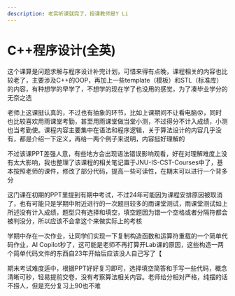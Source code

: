 ```yaml
---
description: 老实听课就完了，授课教师是Y Li
---
```


# C++程序设计(全英)

这个课算是问题求解与程序设计补完计划，可惜来得有点晚，课程相关的内容也比较老了，主要涉及C++的OOP，再加上一些template（模板）和STL（标准库）的内容，有种想学的早学了，不想学的现在学了也没用的感觉，为了凑毕业学分的无奈之选

老师上这课挺认真的，不过也有抽象的环节，比如上课期间不让看电脑😵，同时也比较喜欢用雨课堂考勤，甚至用雨课堂做当堂小测，不过得分不计入成绩，小测也当考勤使。课程内容主要集中在语法和程序逻辑，关于算法设计的内容几乎没有，都是介绍一下定义，再给一两个例子来说明，内容挺好理解的

不过该课PPT差强人意，有些地方会出现语法错误影响观看，好在对理解难度上没有太大影响，我也整理了该课程的相关笔记置于JNU-IS-CST-Courses中了，基本按照老师的课件，修改了部分代码，提高一些可读性，在期末可以进行一个背多分

这门课在初期的PPT里提到有期中考试，不过24年可能因为课程安排原因被取消了，也有可能只是学期中附近进行的一次题目较多的雨课堂测试，雨课堂测试如上所述没有计入成绩，题型只有选择和填空，填空题因为错一个空格或者分隔符都会被判没分，所以应该不会拿这个来做实际上的考核

学期中存在一次作业，让同学们实现一下复制构造函数和运算符重载的一个简单代码作业，AI Copilot秒了，这可能是老师不再打算开Lab课的原因，这些构造一两个简单代码文件的东西自23年开始后应该没人自己写了【

期末考试难度适中，根据PPT好好复习即可，选择填空简答和手写一些代码，概念清晰可秒，轻易提前交卷，没有考察算法相关内容。老师给分相对严格，纯摆的话不捞人，但是充分复习上90也不难
